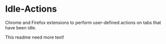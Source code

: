 Idle-Actions
============

Chrome and Firefox extensions to perform user-defined actions on tabs that have been idle.

This readme need more text!